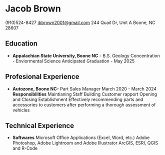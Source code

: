 # Jacob Brown
(910)524-8427
jbbrown2001@gmail.com
244 Quail Dr, Unit A Boone, NC 28607
## Education 
- **Appalachian State University, Boone NC** - B.S. Geology 
Concentration - Enviormental Science 
Anticipated Graduation - May 2025 


## Profesional Experience 
- **Autozone, Boone NC-** Part Sales Manager
March 2020 - March 2024
**Responsibilities**
Maintianing Staff 
Building Customer rapport 
Opening and Closing Establishment 
Effectively recommending parts and accessories to customers after performing a thorough assessment of vehicles
## Technical Experience 
- **Softwares**
 Microsoft Office Applications (Excel, Word, etc.)
 Adobe Photoshop, Adobe Lightroom and Adobe Illustrator 
 ArcGIS, ESRI, QGIS and R-Code
<img src="">
